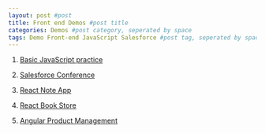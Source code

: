 ```yaml
---
layout: post #post
title: Front end Demos #post title
categories: Demos #post category, seperated by space
tags: Demo Front-end JavaScript Salesforce #post tag, seperated by space
---
```




1. [Basic JavaScript practice](https://github.com/xy7313/FrontDemo)

2. [Salesforce Conference](https://conference-try2.herokuapp.com)

3. [React Note App](https://react-note-xy.herokuapp.com)

4. [React Book Store]()

5. [Angular Product Management](https://products-management.herokuapp.com/products/GDN-0011/Leaf%20Rake)